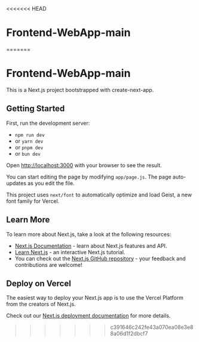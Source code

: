 <<<<<<< HEAD
# Frontend-WebApp-main
=======
# Frontend-WebApp-main
This is a Next.js project bootstrapped with create-next-app.

## Getting Started
First, run the development server:

- `npm run dev` 
- or `yarn dev`
- or `pnpm dev`
- or `bun dev`

Open [http://localhost:3000](http://localhost:3000) with your browser to see the result.

You can start editing the page by modifying `app/page.js`. The page auto-updates as you edit the file.

This project uses `next/font` to automatically optimize and load Geist, a new font family for Vercel.

## Learn More
To learn more about Next.js, take a look at the following resources:

- [Next.js Documentation](https://nextjs.org/docs) - learn about Next.js features and API.
- [Learn Next.js](https://nextjs.org/learn) - an interactive Next.js tutorial.
- You can check out the [Next.js GitHub repository](https://github.com/vercel/next.js) - your feedback and contributions are welcome!

## Deploy on Vercel
The easiest way to deploy your Next.js app is to use the Vercel Platform from the creators of Next.js.

Check out our [Next.js deployment documentation](https://nextjs.org/docs/deployment) for more details.
>>>>>>> c391646c242fe43a070ea08e3e88a06d1f2dbcf7
